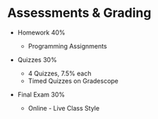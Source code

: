 # Assessments & Grading

- Homework 40%

  - Programming Assignments

- Quizzes 30%

  - 4 Quizzes, 7.5% each
  - Timed Quizzes on Gradescope

- Final Exam 30%
  - Online - Live Class Style
